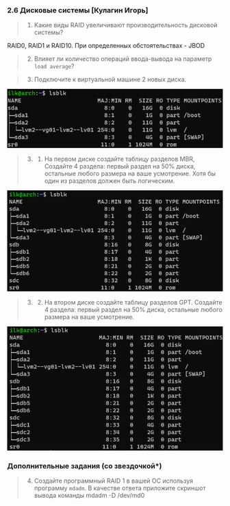 ### 2.6 Дисковые системы [Кулагин Игорь]

>1. Какие виды RAID увеличивают производительность дисковой системы?

RAID0, RAID1 и RAID10. При определенных обстоятельствах - JBOD

>2. Влияет ли количество операций ввода-вывода на параметр ```load average```?



>3. Подключите к виртуальной машине 2 новых диска.

![2.6. Task #3.0](screenshots/2.6-3.0.png)

>3. 1. На первом диске создайте таблицу разделов MBR, Создайте 4 раздела: первый раздел на 50% диска, остальные любого размера на ваше усмотрение. Хотя бы один из разделов должен быть логическим.

![2.6. Task #3.1](screenshots/2.6-3.1.png)

>3. 2. На втором диске создайте таблицу разделов GPT. Создайте 4 раздела: первый раздел на 50% диска, остальные любого размера на ваше усмотрение.

![2.6. Task #3.2](screenshots/2.6-3.2.png)

### Дополнительные задания (со звездочкой*)
>4. Создайте программный RAID 1 в вашей ОС используя программу ```mdadm```. В качестве ответа приложите скриншот вывода команды mdadm -D /dev/md0
